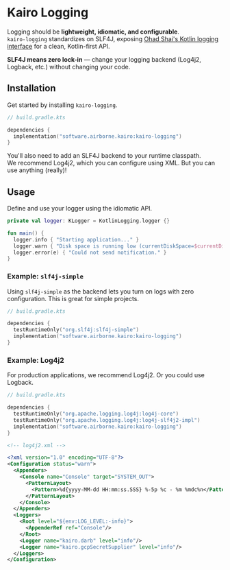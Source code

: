 # Kairo Logging

Logging should be **lightweight, idiomatic, and configurable**.\
`kairo-logging` standardizes on SLF4J,
exposing [Ohad Shai's Kotlin logging interface](https://github.com/oshai/kotlin-logging)
for a clean, Kotlin-first API.

**SLF4J means zero lock-in** — change your logging backend (Log4j2, Logback, etc.)
without changing your code.

## Installation

Get started by installing `kairo-logging`.

```kotlin
// build.gradle.kts

dependencies {
  implementation("software.airborne.kairo:kairo-logging")
}
```

You'll also need to add an SLF4J backend to your runtime classpath.\
We recommend Log4j2, which you can configure using XML.
But you can use anything (really)!

## Usage

Define and use your logger using the idiomatic API.

```kotlin
private val logger: KLogger = KotlinLogging.logger {}

fun main() {
  logger.info { "Starting application..." }
  logger.warn { "Disk space is running low (currentDiskSpace=$currentDiskSpace)." }
  logger.error(e) { "Could not send notification." }
}
```

### Example: `slf4j-simple`

Using `slf4j-simple` as the backend lets you turn on logs with zero configuration.
This is great for simple projects.

```kotlin
// build.gradle.kts

dependencies {
  testRuntimeOnly("org.slf4j:slf4j-simple")
  implementation("software.airborne.kairo:kairo-logging")
}
```

### Example: Log4j2

For production applications, we recommend Log4j2.
Or you could use Logback.

```kotlin
// build.gradle.kts

dependencies {
  testRuntimeOnly("org.apache.logging.log4j:log4j-core")
  testRuntimeOnly("org.apache.logging.log4j:log4j-slf4j2-impl")
  implementation("software.airborne.kairo:kairo-logging")
}
```

```xml
<!-- log4j2.xml -->

<?xml version="1.0" encoding="UTF-8"?>
<Configuration status="warn">
  <Appenders>
    <Console name="Console" target="SYSTEM_OUT">
      <PatternLayout>
        <Pattern>%d{yyyy-MM-dd HH:mm:ss.SSS} %-5p %c - %m %mdc%n</Pattern>
      </PatternLayout>
    </Console>
  </Appenders>
  <Loggers>
    <Root level="${env:LOG_LEVEL:-info}">
      <AppenderRef ref="Console"/>
    </Root>
    <Logger name="kairo.darb" level="info"/>
    <Logger name="kairo.gcpSecretSupplier" level="info"/>
  </Loggers>
</Configuration>
```
